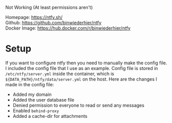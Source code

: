 Not Working (At least permissions aren't)  

Homepage: https://ntfy.sh/  
Github: https://github.com/binwiederhier/ntfy  
Docker Image: https://hub.docker.com/r/binwiederhier/ntfy  

# Setup

If you want to configure ntfy then you need to manually make the config file. I included the config file that I use as an example.
Config file is stored in `/etc/ntfy/server.yml` inside the container, which is `${DATA_PATH}/ntfy/data/server.yml` on the host.
Here are the changes I made in the config file:
  - Added my domain
  - Added the user database file
  - Denied permission to everyone to read or send any messages
  - Enabled `behind-proxy`
  - Added a cache-dir for attachments

